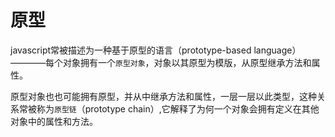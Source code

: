# 原型
javascript常被描述为一种基于原型的语言（prototype-based language）————每个对象拥有一个`原型对象`，对象以其原型为模版，从原型继承方法和属性。

原型对象也也可能拥有原型，并从中继承方法和属性，一层一层以此类型，这种关系常被称为`原型链`（prototype chain）,它解释了为何一个对象会拥有定义在其他对象中的属性和方法。


